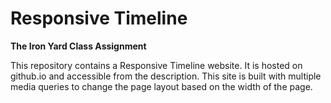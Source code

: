 # Responsive Timeline

**The Iron Yard Class Assignment**

This repository contains a Responsive Timeline website. It is hosted on github.io and accessible from the description. This site is built with multiple media queries to change the page layout based on the width of the page. 

